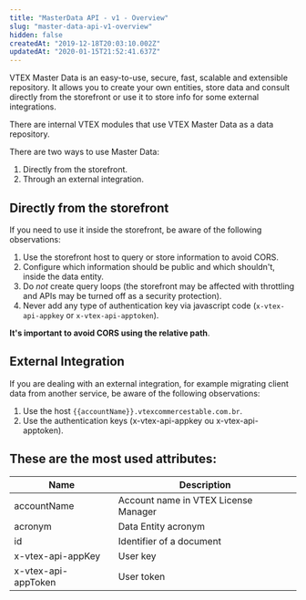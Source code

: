 ```yaml
---
title: "MasterData API - v1 - Overview"
slug: "master-data-api-v1-overview"
hidden: false
createdAt: "2019-12-18T20:03:10.002Z"
updatedAt: "2020-01-15T21:52:41.637Z"
---
```

VTEX Master Data is an easy-to-use, secure, fast, scalable and extensible repository. It allows you to create your own entities, store data and consult directly from the storefront or use it to store info for some external integrations.

There are internal VTEX modules that use VTEX Master Data as a data repository.

There are two ways to use Master Data:
1. Directly from the storefront.
2. Through an external integration.

## Directly from the storefront
If you need to use it inside the storefront, be aware of the following observations:
1. Use the storefront host to query or store information to avoid CORS.
2. Configure which information should be public and which shouldn't, inside the data entity.
3. Do *not* create query loops (the storefront may be affected with throttling and APIs may be turned off as a security protection).
4. Never add any type of authentication key via javascript code (`x-vtex-api-appkey` or `x-vtex-api-apptoken`).

**It's important to avoid CORS using the relative path**.

## External Integration
If you are dealing with an external integration, for example migrating client data from another service, be aware of the following observations:
1. Use the host `{{accountName}}.vtexcommercestable.com.br`.
2. Use the authentication keys (x-vtex-api-appkey ou x-vtex-api-apptoken).

## These are the most used attributes:
| Name | Description |
| -------- | -------- |
| accountName | Account name in VTEX License Manager |
| acronym | Data Entity acronym |
| id | Identifier of a document |
| x-vtex-api-appKey | User key |
| x-vtex-api-appToken | User token |